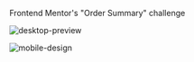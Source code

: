 Frontend Mentor's "Order Summary" challenge

![desktop-preview](https://user-images.githubusercontent.com/75183667/142176842-90e05c04-3600-45c8-a617-9ece10167b4b.jpg)

![mobile-design](https://user-images.githubusercontent.com/75183667/142176853-d5b0545a-cd1a-46e9-b062-746250509d06.jpg)

<!-- 
<a href="#link">
  <img src=""/>
</a>
->
